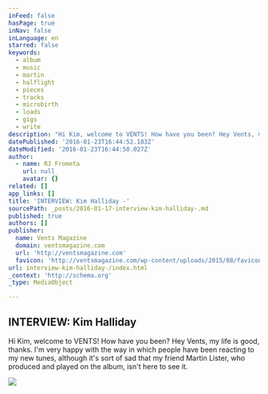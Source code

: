 ```yaml
---
inFeed: false
hasPage: true
inNav: false
inLanguage: en
starred: false
keywords:
  - album
  - music
  - martin
  - halflight
  - pieces
  - tracks
  - microbirth
  - loads
  - gigs
  - write
description: "Hi Kim, welcome to VENTS! How have you been? Hey Vents, my life is good, thanks. I'm very happy with the way in which people have been reacting to my new tunes, although it's sort of sad that my friend Martin Lister, who produced and played on the album, isn't here to see it."
datePublished: '2016-01-23T16:44:52.183Z'
dateModified: '2016-01-23T16:44:50.027Z'
author:
  - name: RJ Frometa
    url: null
    avatar: {}
related: []
app_links: []
title: 'INTERVIEW: Kim Halliday -'
sourcePath: _posts/2016-01-17-interview-kim-halliday-.md
published: true
authors: []
publisher:
  name: Vents Magazine
  domain: ventsmagazine.com
  url: 'http://ventsmagazine.com'
  favicon: 'http://ventsmagazine.com/wp-content/uploads/2015/08/favicon.ico'
url: interview-kim-halliday-/index.html
_context: 'http://schema.org'
_type: MediaObject

---
```

<article style=""><h1>INTERVIEW: Kim Halliday</h1><p>Hi Kim, welcome to VENTS! How have you been? Hey Vents, my life is good, thanks. I'm very happy with the way in which people have been reacting to my new tunes, although it's sort of sad that my friend Martin Lister, who produced and played on the album, isn't here to see it.</p><img src="https://s3-us-west-2.amazonaws.com/the-grid-img/p/514a26f9765e539de7f8e58cd8d0371e08e2674c.jpg" /></article>